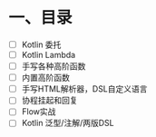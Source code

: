 # 一、目录

- [ ] Kotlin 委托
- [ ] Kotlin Lambda
- [ ] 手写各种高阶函数
- [ ] 内置高阶函数
- [ ] 手写HTML解析器，DSL自定义语言
- [ ] 协程挂起和回复
- [ ] Flow实战
- [ ] Kotlin 泛型/注解/两版DSL